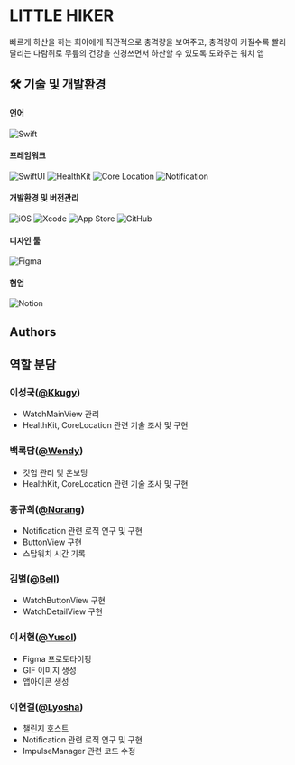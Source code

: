 
# LITTLE HIKER

빠르게 하산을 하는 희아에게 직관적으로 충격량을 보여주고, 충격량이 커질수록 빨리 달리는 다람쥐로 무릎의 건강을 신경쓰면서 하산할 수 있도록 도와주는 워치 앱

## <span id="team">🛠 기술 및 개발환경</span>
#### 언어
![Swift](https://img.shields.io/badge/swift-F54A2A?style=for-the-badge&logo=swift&logoColor=white)

#### 프레임워크
![SwiftUI](https://img.shields.io/badge/SwiftUI-F54A2A?style=for-the-badge&logo=swift&logoColor=white)
![HealthKit](https://img.shields.io/badge/HealthKit-FF3B30?style=for-the-badge&logo=apple&logoColor=white)
![Core Location](https://img.shields.io/badge/Core%20Location-5A9?style=for-the-badge&logo=apple&logoColor=white)
![Notification](https://img.shields.io/badge/Notification-000000?style=for-the-badge&logo=apple&logoColor=white)


#### 개발환경 및 버전관리
![iOS](https://img.shields.io/badge/iOS-000000?style=for-the-badge&logo=apple&logoColor=white)
![Xcode](https://img.shields.io/badge/Xcode-1575F9?style=for-the-badge&logo=xcode&logoColor=white)
![App Store](https://img.shields.io/badge/App%20Store-0D96F6?style=for-the-badge&logo=app-store&logoColor=white)
![GitHub](https://img.shields.io/badge/GitHub-181717?style=for-the-badge&logo=github&logoColor=white)

#### 디자인 툴
![Figma](https://img.shields.io/badge/Figma-F24E1E?style=for-the-badge&logo=figma&logoColor=white)

#### 협업
![Notion](https://img.shields.io/badge/Notion-000000?style=for-the-badge&logo=notion&logoColor=white)

## Authors

## <span id="roles">역할 분담</span>
### 이성국([@Kkugy](https://github.com/leesungkug))
- WatchMainView 관리
- HealthKit, CoreLocation 관련 기술 조사 및 구현 

### 백록담([@Wendy](https://github.com/rokdam))
- 깃헙 관리 및 온보딩
- HealthKit, CoreLocation 관련 기술 조사 및 구현 

### 홍규희([@Norang](https://github.com/norang00))
- Notification 관련 로직 연구 및 구현
- ButtonView 구현
- 스탑워치 시간 기록

### 김별([@Bell](https://github.com/Bell-IsHere))
- WatchButtonView 구현
- WatchDetailView 구현

### 이서현([@Yusol](https://github.com/yus0l))
- Figma 프로토타이핑
- GIF 이미지 생성
- 앱아이콘 생성

### 이현걸([@Lyosha](https://github.com/Hyungeol94))
- 챌린지 호스트
- Notification 관련 로직 연구 및 구현
- ImpulseManager 관련 코드 수정
